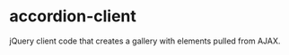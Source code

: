 accordion-client
================

jQuery client code that creates a gallery with elements pulled from AJAX.